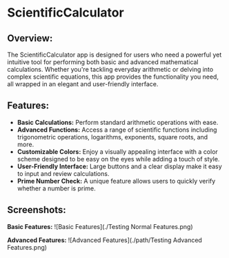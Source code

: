 # ScientificCalculator

## Overview:
The ScientificCalculator app is designed for users who need a powerful yet intuitive tool for performing both basic and advanced mathematical calculations. Whether you're tackling everyday arithmetic or delving into complex scientific equations, this app provides the functionality you need, all wrapped in an elegant and user-friendly interface.

## Features:
- **Basic Calculations:** Perform standard arithmetic operations with ease.
- **Advanced Functions:** Access a range of scientific functions including trigonometric operations, logarithms, exponents, square roots, and more.
- **Customizable Colors:** Enjoy a visually appealing interface with a color scheme designed to be easy on the eyes while adding a touch of style.
- **User-Friendly Interface:** Large buttons and a clear display make it easy to input and review calculations.
- **Prime Number Check:** A unique feature allows users to quickly verify whether a number is prime.

## Screenshots:

**Basic Features:**
![Basic Features](./Testing Normal Features.png)

**Advanced Features:**
![Advanced Features](./path/Testing Advanced Features.png)
